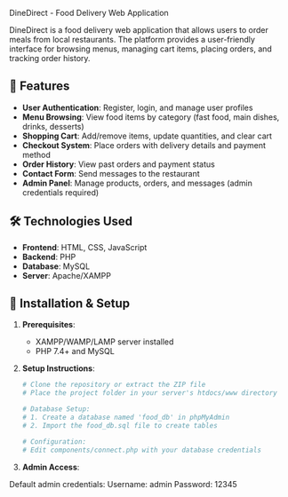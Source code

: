  DineDirect - Food Delivery Web Application

DineDirect is a food delivery web application that allows users to order meals from local restaurants. The platform provides a user-friendly interface for browsing menus, managing cart items, placing orders, and tracking order history.

## 📌 Features

- **User Authentication**: Register, login, and manage user profiles
- **Menu Browsing**: View food items by category (fast food, main dishes, drinks, desserts)
- **Shopping Cart**: Add/remove items, update quantities, and clear cart
- **Checkout System**: Place orders with delivery details and payment method
- **Order History**: View past orders and payment status
- **Contact Form**: Send messages to the restaurant
- **Admin Panel**: Manage products, orders, and messages (admin credentials required)

## 🛠️ Technologies Used

- **Frontend**: HTML, CSS, JavaScript
- **Backend**: PHP
- **Database**: MySQL
- **Server**: Apache/XAMPP

## 🚀 Installation & Setup

1. **Prerequisites**:
   - XAMPP/WAMP/LAMP server installed
   - PHP 7.4+ and MySQL

2. **Setup Instructions**:
   ```bash
   # Clone the repository or extract the ZIP file
   # Place the project folder in your server's htdocs/www directory

   # Database Setup:
   # 1. Create a database named 'food_db' in phpMyAdmin
   # 2. Import the food_db.sql file to create tables

   # Configuration:
   # Edit components/connect.php with your database credentials
3. **Admin Access**:

Default admin credentials:
Username: admin
Password: 12345
